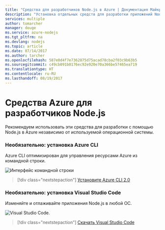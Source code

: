 ```yaml
---
title: "Средства для разработчиков Node.js в Azure | Документация Майкрософт"
description: "Установка отдельных средств для разработки приложений Node.js в Azure"
services: multiple
author: tomarcher
manager: douge
ms.service: azure-nodejs
ms.tgt_pltfrm: na
ms.devlang: nodejs
ms.topic: article
ms.date: 07/14/2017
ms.author: tarcher
ms.openlocfilehash: 587e0d4f7e7362875d75acad78cba2f03c9b63b5
ms.sourcegitcommit: c49cb091b0176ec92e920e70a366be57465ea719
ms.translationtype: HT
ms.contentlocale: ru-RU
ms.lasthandoff: 08/19/2017
---
```

# <a name="azure-tools-for-nodejs-developers"></a>Средства Azure для разработчиков Node.js
Рекомендуем использовать эти средства для разработки с помощью Node.js в Azure независимо от используемой операционной системы.

### <a name="optional-install-the-azure-cli"></a>Необязательно: установка Azure CLI
Azure CLI оптимизирован для управления ресурсами Azure из командной строки.

![Интерфейс командной строки](media/node-azure-tools/cli.png)
 
> [!div class="nextstepaction"]
> [Установите Azure CLI 2.0](https://docs.microsoft.com/cli/azure/install-az-cli2)

### <a name="optional-install-visual-studio-code"></a>Необязательно: установка Visual Studio Code
Изменяйте и отлаживайте приложения Node.js в любой ОС.

![Visual Studio Code.](media/node-azure-tools/vs-code.png)

> [!div class="nextstepaction"]
> [Скачать Visual Studio Code](https://code.visualstudio.com)

